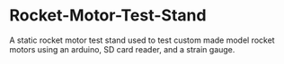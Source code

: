 # Rocket-Motor-Test-Stand
A static rocket motor test stand used to test custom made model rocket motors using an arduino, SD card reader, and a strain gauge.
